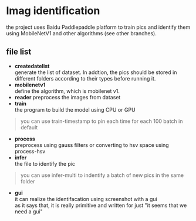 # Imag identification
the project uses Baidu Paddlepaddle platform to train pics and identify them using MobileNetV1 and other algorithms (see other branches).  

## file list
* **createdatelist**  
 generate the list of dataset. In addtion, the pics should be stored in different folders according to their types before running it. 
 * **mobilenetv1**  
 define the algorithm, which is mobilenet v1.
 * **reader**
 preprocess the images from dataset
 * **train**  
 the program to build the model using CPU or GPU
 >you can use train-timestamp to pin each time for each 100 batch in default 
 * **process**  
 preprocess using gauss filters or converting to hsv space using process-hsv
 * **infer**  
 the file to identify the pic  
 > you can use infer-multi to indentify a batch of new pics in the same folder   
* **gui**  
it can realize the identifacation using screenshot with a gui  
as it says that, it is really primitive and written for just "it seems that we need a gui"

